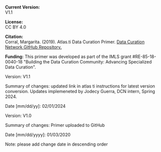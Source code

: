 **Current Version:**   
V1.1

**License:**   
CC BY 4.0

**Citation:**  
Corral, Margarita. (2019). Atlas.ti Data Curation Primer. [Data Curation Network GitHub Repository.](https://github.com/DataCurationNetwork/data-primers)

**Funding:**
This primer was developed as part of the IMLS grant #RE-85-18-0040-18 "Building the Data Curation Community: Advancing Specialized Data Curation".

Version:
V1.1

Summary of changes: updated link in atlas ti instructions for latest version conversion. Updates implemeneted by Jodecy Guerra, DCN intern, Spring 2024.

Date [mm/dd/yy]: 02/01/2024

Version:
V1.0

Summary of changes: Primer uploaded to GitHub

Date [mm/dd/yyyy]: 01/03/2020

Note: please add change date in descending order